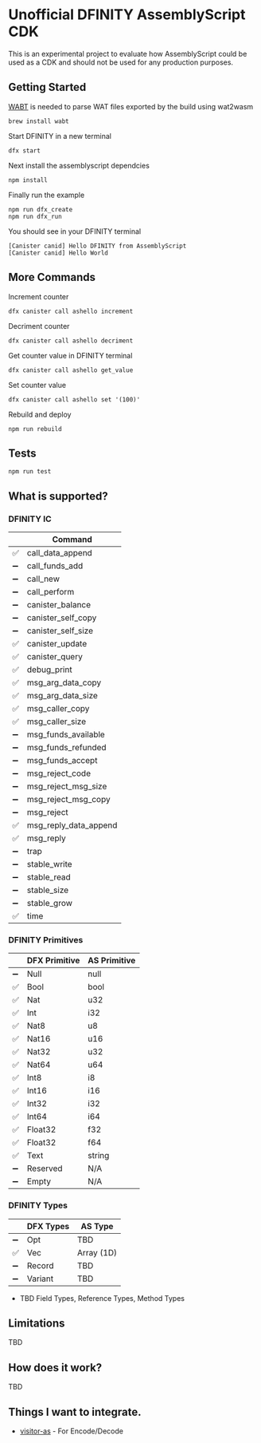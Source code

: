 # Unofficial DFINITY AssemblyScript CDK

This is an experimental project to evaluate how AssemblyScript could be used as a CDK and should not be used for any production purposes.

## Getting Started

[WABT](https://github.com/WebAssembly/wabt) is needed to parse WAT files exported by the build using wat2wasm

```
brew install wabt
```

Start DFINITY in a new terminal
```
dfx start
```

Next install the assemblyscript dependcies
```
npm install
```

Finally run the example
```
npm run dfx_create
npm run dfx_run
````


You should see in your DFINITY terminal
```
[Canister canid] Hello DFINITY from AssemblyScript
[Canister canid] Hello World
```


## More Commands

Increment counter
```
dfx canister call ashello increment
```

Decriment counter
```
dfx canister call ashello decriment
```

Get counter value in DFINITY terminal
```
dfx canister call ashello get_value
```

Set counter value
```
dfx canister call ashello set '(100)'
```

Rebuild and deploy
```
npm run rebuild
```

## Tests

```
npm run test
```

## What is supported?

### DFINITY IC

|  | Command |
| --- | --- |
| ✅ | call_data_append |
| :heavy_minus_sign: | call_funds_add |
| :heavy_minus_sign: | call_new |
| :heavy_minus_sign: | call_perform |
| :heavy_minus_sign: | canister_balance |
| :heavy_minus_sign: | canister_self_copy |
| :heavy_minus_sign: | canister_self_size |
| ✅ | canister_update |
| ✅ | canister_query |
| ✅ | debug_print |
| ✅ | msg_arg_data_copy |
| ✅ | msg_arg_data_size |
| ✅ | msg_caller_copy |
| ✅ | msg_caller_size |
| :heavy_minus_sign: | msg_funds_available |
| :heavy_minus_sign: | msg_funds_refunded |
| :heavy_minus_sign: | msg_funds_accept |
| :heavy_minus_sign: | msg_reject_code |
| :heavy_minus_sign: | msg_reject_msg_size |
| :heavy_minus_sign: | msg_reject_msg_copy |
| :heavy_minus_sign: | msg_reject |
| ✅ | msg_reply_data_append |
| ✅ | msg_reply |
| :heavy_minus_sign: | trap |
| :heavy_minus_sign: | stable_write |
| :heavy_minus_sign: | stable_read |
| :heavy_minus_sign: | stable_size |
| :heavy_minus_sign: | stable_grow |
| ✅ | time |

### DFINITY Primitives

|  | DFX Primitive | AS Primitive |
| --- | --- | --- |
| :heavy_minus_sign: | Null | null |
| ✅ | Bool | bool |
| ✅ | Nat | u32 |
| ✅ | Int | i32 |
| ✅ | Nat8 | u8 |
| ✅ | Nat16 | u16 |
| ✅ | Nat32 | u32 |
| ✅ | Nat64 | u64 |
| ✅ | Int8 | i8 |
| ✅ | Int16 | i16 |
| ✅ | Int32 | i32 |
| ✅ | Int64 | i64 |
| ✅ | Float32 | f32 |
| ✅ | Float32 | f64 |
| ✅ | Text | string |
| :heavy_minus_sign: | Reserved | N/A |
| :heavy_minus_sign: | Empty | N/A |


### DFINITY Types
|  | DFX Types | AS Type |
| --- | --- | --- |
| :heavy_minus_sign: | Opt | TBD |
| ✅ | Vec | Array (1D) |
| :heavy_minus_sign: | Record | TBD |
| :heavy_minus_sign: | Variant | TBD |


* TBD Field Types, Reference Types, Method Types

## Limitations

TBD

## How does it work?

TBD

## Things I want to integrate.

* [visitor-as](https://github.com/willemneal/visitor-as) - For Encode/Decode

